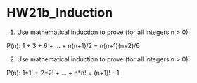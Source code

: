 # HW21b_Induction

1. Use mathematical induction to prove
   (for all integers n > 0):

P(n): 1 + 3 + 6 + ... + n(n+1)/2 = n(n+1)(n+2)/6

2. Use mathematical induction to prove
   (for all integers n > 0):

P(n): 1\*1! + 2\*2! + ... + n\*n! = (n+1)! - 1

